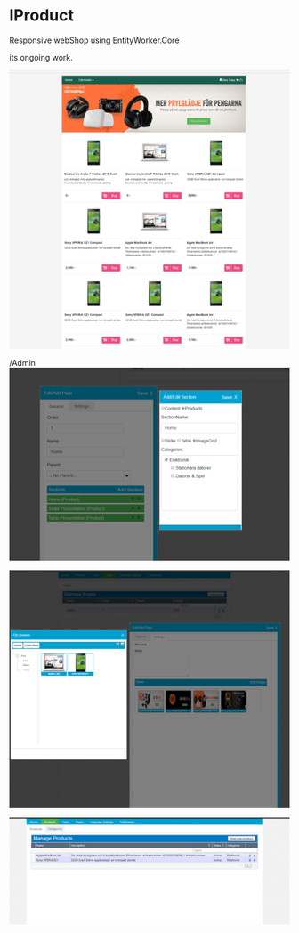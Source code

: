 # IProduct
Responsive webShop using EntityWorker.Core

its ongoing work.

![screenshot](https://github.com/AlenToma/IProduct/blob/master/newlook.PNG?raw=true)

/Admin
![screenshot](https://github.com/AlenToma/IProduct/blob/master/SectionsEdit.PNG?raw=true)

![screenshot](https://github.com/AlenToma/IProduct/blob/master/AdminPreview2.PNG?raw=true)

![screenshot](https://raw.githubusercontent.com/AlenToma/IProduct/master/AdminPreview.PNG)
